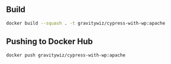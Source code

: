 ## Build

```bash
docker build --squash . -t gravitywiz/cypress-with-wp:apache
```

## Pushing to Docker Hub

```bash
docker push gravitywiz/cypress-with-wp:apache
```